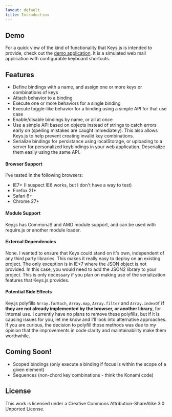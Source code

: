```yaml
---
layout: default
title: Introduction
---
```


## Demo

For a quick view of the kind of functionality that Keys.js is intended to provide, check out the [demo application](examples/mail.html). It is a simulated web mail application with configurable keyboard shortcuts.

## Features

- Define bindings with a name, and assign one or more keys or combinations of keys
- Attach behavior to a binding
- Execute one or more behaviors for a single binding
- Execute toggle-like behavior for a binding using a simple API for that use case
- Enable/disable bindings by name, or all at once
- Use a simple API based on objects instead of strings to catch errors early on (spelling mistakes are caught immediately). This also allows Keys.js to help prevent creating invalid key combinations.
- Serialize bindings for persistance using localStorage, or uploading to a server for personalized keybindings in your web application. Deserialize them easily using the same API.

#### Browser Support

I've tested in the following browsers:

- IE7+ (I suspect IE6 works, but I don't have a way to test)
- Firefox 21+
- Safari 6+
- Chrome 27+

#### Module Support

Key.js has CommonJS and AMD module support, and can be used with require.js or another module loader.

#### External Dependencies

None. I wanted to ensure that Keys could stand on it's own, independent of any third party libraries. This makes it really easy to deploy on an existing project. The only exception is in IE<7 where the JSON object is not provided. In this case, you would need to add the JSON2 library to your project. This is only necessary if you plan on making use of the serialization features that Keys.js provides.

#### Potential Side Effects

Key.js polyfills `Array.forEach`, `Array.map`, `Array.filter` and `Array.indexOf` **if they are not already implemented by the browser, or another library**, for internal use. I currently have no plans to remove these polyfills, but if it is causing issues for you, let me know and I'll look into alternative approaches. If you are curious, the decision to polyfill those methods was due to my opinion that the improvements in code clarity and maintainability make them worthwhile.

## Coming Soon!

- Scoped bindings (only execute a binding if focus is within the scope of a given element)
- Sequences (non-chord key combinations - think the Konami code)


## License

This work is licensed under a Creative Commons Attribution-ShareAlike 3.0 Unported License.